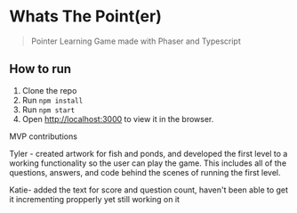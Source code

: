 # Whats The Point(er)
> Pointer Learning Game made with Phaser and Typescript

## How to run

1. Clone the repo
2. Run `npm install`
3. Run `npm start`
4. Open [http://localhost:3000](http://localhost:3000) to view it in the browser.


MVP contributions

Tyler - created artwork for fish and ponds, and developed the first level to a working functionality so the user can play the game. This includes all of the questions,
answers, and code behind the scenes of running the first level.

Katie- added the text for score and question count, haven't been able to get it incrementing propperly yet still working on it


